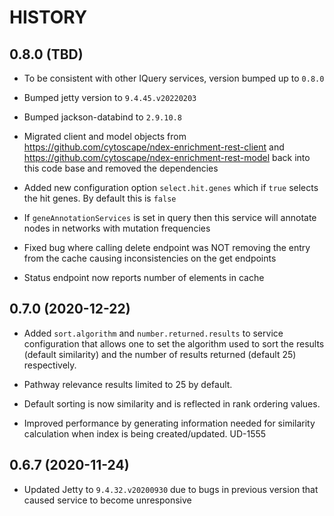 HISTORY
========

0.8.0 (TBD)
-------------------

* To be consistent with other IQuery services, version bumped up to `0.8.0`

* Bumped jetty version to `9.4.45.v20220203`

* Bumped jackson-databind to `2.9.10.8`

* Migrated client and model objects from https://github.com/cytoscape/ndex-enrichment-rest-client
  and https://github.com/cytoscape/ndex-enrichment-rest-model back into this code base and
  removed the dependencies

* Added new configuration option `select.hit.genes` which if `true` selects the hit
  genes. By default this is `false`

* If `geneAnnotationServices` is set in query then this service will annotate
  nodes in networks with mutation frequencies

* Fixed bug where calling delete endpoint was NOT removing the entry from the
  cache causing inconsistencies on the get endpoints

* Status endpoint now reports number of elements in cache


0.7.0 (2020-12-22)
-------------------

* Added `sort.algorithm` and `number.returned.results` to service configuration that allows
  one to set the algorithm used to sort the results (default similarity) and the number of 
  results returned (default 25) respectively.

* Pathway relevance results limited to 25 by default.

* Default sorting is now similarity and is reflected in rank ordering values. 
  
* Improved performance by generating information needed for similarity calculation when
  index is being created/updated. UD-1555

0.6.7 (2020-11-24)
-------------------

* Updated Jetty to `9.4.32.v20200930` due to bugs in previous version that
  caused service to become unresponsive
